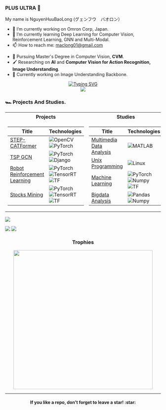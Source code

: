 ### PLUS ULTRA 🚀

My name is NguyenHuuBaoLong (グェンフウ　バオロン）

- 🔭 I’m currently working on Omron Corp, Japan.
- 🌱 I’m currently learning Deep Learning for Computer Vision, Reinforcement Learning, GNN and Multi-Modal.
- 📫 How to reach me: maclong01@gmail.com

* 🚀 Pursuing Master's Degree in Computer Vision, **CVM**.
* 🖌 Researching on **AI** and **Computer Vision for Action Recognition, Image Understanding**. 
* 🤩 Currently working on Image Understanding Backbone.


<p align="center">    
<a href="https://github.com/maclong01">
    <img src="https://readme-typing-svg.demolab.com?font=Georgia&size=18&duration=2000&pause=100&multiline=true&width=500&height=80&lines=NguyenHuuBaoLong ;Researcher+%7C+Research in+%7C;AI+%7C+Computer+Vision+&+Image Understanding%7C+Action Recognition" alt="Typing SVG" />
</a>
<br/>
<!-- <a href="https://github.com/comeeasy">
    <img src="https://github-readme-stats.vercel.app/api?username=comeeasy&show_icons=true&count_private=true&show_icons=true&hide_border=true&hide_title=true&card_width=300px&hide_rank=true&bg_color=00000000&theme=dracula">
</a> -->
<a href="https://github.com/maclong01">
    <img src="https://github-stats-alpha.vercel.app/api?username=maclong01&cc=22272e&tc=37BCF6&ic=fff&bc=0000">
</a>
</p>


### 🏎️ Projects And Studies.
<table>
<tr><th>Projects</th><th>Studies</th></tr>
<tr><td>

|Title | Technologies|
|--|--|
| [STEP-CATFormer](https://github.com/maclong01/STEP-CATFormer) | ![OpenCV](https://img.shields.io/badge/OpenCV-black?style=flat-square&logo=opencv)![PyTorch](https://img.shields.io/badge/PyTorch-black?style=flat-square&logo=pytorch)|
| [TSP GCN](https://github.com/maclong01/JSAI2021-GCNTSP) | ![PyTorch](https://img.shields.io/badge/PyTorch-black?style=flat-square&logo=pytorch) ![Django](https://img.shields.io/badge/Django-black?style=flat-square&logo=django)|
| [Robot Reinforcement Learning](https://www.kaggle.com/ep18041) | ![PyTorch](https://img.shields.io/badge/PyTorch-black?style=flat-square&logo=pytorch) ![TensorRT](https://img.shields.io/badge/TensorRT-black?style=flat-square&logo=tensorrt) ![TF](https://img.shields.io/badge/TF-black?style=flat-square&logo=tensorflow)|
| [Stocks Mining](https://www.kaggle.com/ep18041) | ![PyTorch](https://img.shields.io/badge/PyTorch-black?style=flat-square&logo=pytorch) ![TensorRT](https://img.shields.io/badge/TensorRT-black?style=flat-square&logo=tensorrt) ![TF](https://img.shields.io/badge/TF-black?style=flat-square&logo=tensorflow)|

</td><td>

|Title | Technologies|
|--|--|
| [Multimedia Data Analysis](https://github.com/comeeasy/SMU-Multimedia-Data-Analysis)| ![MATLAB](https://img.shields.io/badge/MATLAB-black?style=flat-square&logo=matlab)|
| [Unix Programming](https://github.com/comeeasy/SMU-Unix-programming)| ![Linux](https://img.shields.io/badge/Ubuntu-black?style=flat-square&logo=ubuntu)|
| [Machine Learning](https://github.com/comeeasy/SMU-Machine-Learning)| ![PyTorch](https://img.shields.io/badge/PyTorch-black?style=flat-square&logo=pytorch) ![Numpy](https://img.shields.io/badge/Numpy-black?style=flat-square&logo=numpy)  ![TF](https://img.shields.io/badge/TF-black?style=flat-square&logo=tensorflow)|
| [Bigdata Analysis](https://github.com/comeeasy/Bigdata-Analysis)|  ![Pandas](https://img.shields.io/badge/Pandas-black?style=flat-square&logo=pandas) ![Numpy](https://img.shields.io/badge/Numpy-black?style=flat-square&logo=numpy) |
</table>    

![](http://github-profile-summary-cards.vercel.app/api/cards/profile-details?username=maclong01&theme=dracula) 

![](http://github-profile-summary-cards.vercel.app/api/cards/repos-per-language?username=maclong01&theme=dracula) 
![](http://github-profile-summary-cards.vercel.app/api/cards/most-commit-language?username=maclong01&theme=dracula)

<h3 align="center">Trophies</h3>

<p align="center">
  <img src="https://github-profile-trophy.vercel.app/?username=maclong01&row=2&column=3&theme=algolia" width = "450">
</p>

***

<h4 align="center">If you like a repo, don't forget to leave a star! :star:</h4>
